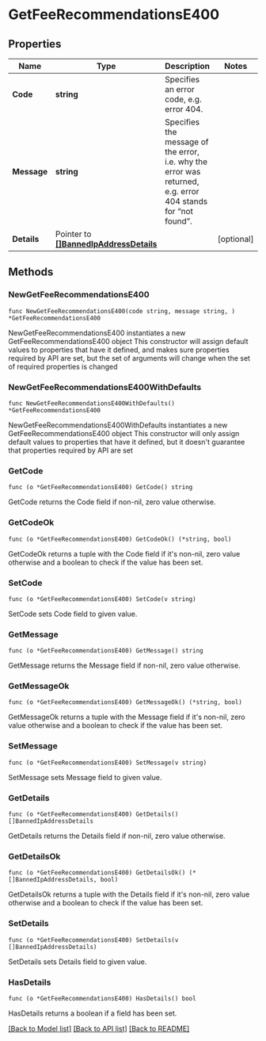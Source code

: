 # GetFeeRecommendationsE400

## Properties

Name | Type | Description | Notes
------------ | ------------- | ------------- | -------------
**Code** | **string** | Specifies an error code, e.g. error 404. | 
**Message** | **string** | Specifies the message of the error, i.e. why the error was returned, e.g. error 404 stands for “not found”. | 
**Details** | Pointer to [**[]BannedIpAddressDetails**](BannedIpAddressDetails.md) |  | [optional] 

## Methods

### NewGetFeeRecommendationsE400

`func NewGetFeeRecommendationsE400(code string, message string, ) *GetFeeRecommendationsE400`

NewGetFeeRecommendationsE400 instantiates a new GetFeeRecommendationsE400 object
This constructor will assign default values to properties that have it defined,
and makes sure properties required by API are set, but the set of arguments
will change when the set of required properties is changed

### NewGetFeeRecommendationsE400WithDefaults

`func NewGetFeeRecommendationsE400WithDefaults() *GetFeeRecommendationsE400`

NewGetFeeRecommendationsE400WithDefaults instantiates a new GetFeeRecommendationsE400 object
This constructor will only assign default values to properties that have it defined,
but it doesn't guarantee that properties required by API are set

### GetCode

`func (o *GetFeeRecommendationsE400) GetCode() string`

GetCode returns the Code field if non-nil, zero value otherwise.

### GetCodeOk

`func (o *GetFeeRecommendationsE400) GetCodeOk() (*string, bool)`

GetCodeOk returns a tuple with the Code field if it's non-nil, zero value otherwise
and a boolean to check if the value has been set.

### SetCode

`func (o *GetFeeRecommendationsE400) SetCode(v string)`

SetCode sets Code field to given value.


### GetMessage

`func (o *GetFeeRecommendationsE400) GetMessage() string`

GetMessage returns the Message field if non-nil, zero value otherwise.

### GetMessageOk

`func (o *GetFeeRecommendationsE400) GetMessageOk() (*string, bool)`

GetMessageOk returns a tuple with the Message field if it's non-nil, zero value otherwise
and a boolean to check if the value has been set.

### SetMessage

`func (o *GetFeeRecommendationsE400) SetMessage(v string)`

SetMessage sets Message field to given value.


### GetDetails

`func (o *GetFeeRecommendationsE400) GetDetails() []BannedIpAddressDetails`

GetDetails returns the Details field if non-nil, zero value otherwise.

### GetDetailsOk

`func (o *GetFeeRecommendationsE400) GetDetailsOk() (*[]BannedIpAddressDetails, bool)`

GetDetailsOk returns a tuple with the Details field if it's non-nil, zero value otherwise
and a boolean to check if the value has been set.

### SetDetails

`func (o *GetFeeRecommendationsE400) SetDetails(v []BannedIpAddressDetails)`

SetDetails sets Details field to given value.

### HasDetails

`func (o *GetFeeRecommendationsE400) HasDetails() bool`

HasDetails returns a boolean if a field has been set.


[[Back to Model list]](../README.md#documentation-for-models) [[Back to API list]](../README.md#documentation-for-api-endpoints) [[Back to README]](../README.md)


